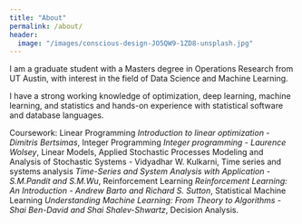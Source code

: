 ```yaml
---
title: "About"
permalink: /about/
header:
  image: "/images/conscious-design-JO5QW9-1ZD8-unsplash.jpg"
---
```


I am a graduate student with a Masters degree in Operations Research from UT Austin, with interest in the field of Data Science and Machine Learning.

I have a strong working knowledge of optimization, deep learning, machine learning, and statistics and hands-on experience with statistical software and database languages.

Coursework:
Linear Programming <em>Introduction to linear optimization - Dimitris Bertsimas</em>, Integer Programming <em>Integer programming - Laurence Wolsey</em>, Linear Models, Applied Stochastic Processes </em>Modeling and Analysis of Stochastic Systems - Vidyadhar W. Kulkarni</em>, Time series and systems analysis <em>Time-Series and System Analysis with Application - S.M.Pandit and S.M.Wu</em>, Reinforcement Learning <em>Reinforcement Learning: An Introduction - Andrew Barto and Richard S. Sutton</em>, Statistical Machine Learning <em>Understanding Machine Learning: From Theory to Algorithms - Shai Ben-David and Shai Shalev-Shwartz</em>, Decision Analysis.



